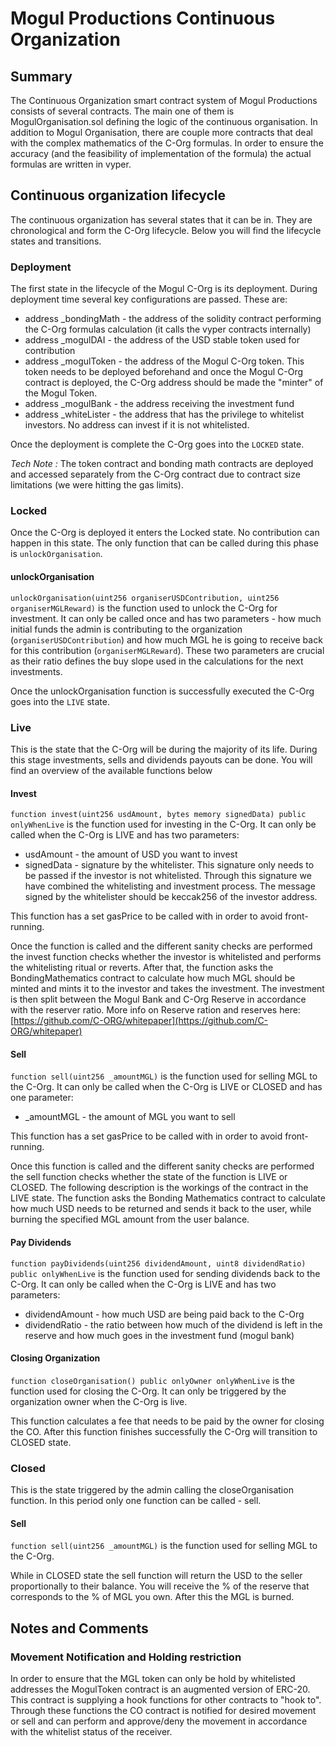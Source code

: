 # Mogul Productions Continuous Organization

## Summary
The Continuous Organization smart contract system of Mogul Productions consists of several contracts. The main one of them is MogulOrganisation.sol defining the logic of the continuous organisation. In addition to Mogul Organisation, there are couple more contracts that deal with the complex mathematics of the C-Org formulas. In order to ensure the accuracy (and the feasibility of implementation of the formula) the actual formulas are written in vyper.


## Continuous organization lifecycle

The continuous organization has several states that it can be in. They are chronological and form the C-Org lifecycle. Below you will find the lifecycle states and transitions.

### Deployment
The first state in the lifecycle of the Mogul C-Org is its deployment. During deployment time several key configurations are passed. These are:
- address _bondingMath - the address of the solidity contract performing the C-Org formulas calculation (it calls the vyper contracts internally)
- address _mogulDAI - the address of the USD stable token used for contribution
- address _mogulToken - the address of the Mogul C-Org token. This token needs to be deployed beforehand and once the Mogul C-Org contract is deployed, the C-Org address should be made the "minter" of the Mogul Token.
- address _mogulBank - the address receiving the investment fund
- address _whiteLister - the address that has the privilege to whitelist investors. No address can invest if it is not whitelisted.

Once the deployment is complete the C-Org goes into the `LOCKED` state.


*Tech Note :* The token contract and bonding math contracts are deployed and accessed separately from the C-Org contract due to contract size limitations (we were hitting the gas limits).

### Locked
Once the C-Org is deployed it enters the Locked state. No contribution can happen in this state. The only function that can be called during this phase is `unlockOrganisation`.

#### unlockOrganisation
`unlockOrganisation(uint256 organiserUSDContribution, uint256 organiserMGLReward)` is the function used to unlock the C-Org for investment. It can only be called once and has two parameters - how much initial funds the admin is contributing to the organization (`organiserUSDContribution`) and how much MGL he is going to receive back for this contribution (`organiserMGLReward`).
These two parameters are crucial as their ratio defines the buy slope used in the calculations for the next investments.

Once the unlockOrganisation function is successfully executed the C-Org goes into the `LIVE` state.

### Live
This is the state that the C-Org will be during the majority of its life. During this stage investments, sells and dividends payouts can be done. You will find an overview of the available functions below

#### Invest
`function invest(uint256 usdAmount, bytes memory signedData) public onlyWhenLive` is the function used for investing in the C-Org. It can only be called when the C-Org is LIVE and has two parameters:
- usdAmount - the amount of USD you want to invest
- signedData - signature by the whitelister. This signature only needs to be passed if the investor is not whitelisted. Through this signature we have combined the whitelisting and investment process. The message signed by the whitelister should be keccak256 of the investor address.

This function has a set gasPrice to be called with in order to avoid front-running.

Once the function is called and the different sanity checks are performed the invest function checks whether the investor is whitelisted and performs the whitelisting ritual or reverts. After that, the function asks the BondingMathematics contract to calculate how much MGL should be minted and mints it to the investor and takes the investment. The investment is then split between the Mogul Bank and C-Org Reserve in accordance with the reserver ratio. More info on Reserve ration and reserves here: [https://github.com/C-ORG/whitepaper](https://github.com/C-ORG/whitepaper) 

#### Sell
`function sell(uint256 _amountMGL)` is the function used for selling MGL to the C-Org. It can only be called when the C-Org is LIVE or CLOSED and has one parameter:

- _amountMGL - the amount of MGL you want to sell

This function has a set gasPrice to be called with in order to avoid front-running.

Once this function is called and the different sanity checks are performed the sell function checks whether the state of the function is LIVE or CLOSED. The following description is the workings of the contract in the LIVE state. The function asks the Bonding Mathematics contract to calculate how much USD needs to be returned and sends it back to the user, while burning the specified MGL amount from the user balance.


#### Pay Dividends
`function payDividends(uint256 dividendAmount, uint8 dividendRatio)  public onlyWhenLive` is the function used for sending dividends back to the C-Org. It can only be called when the C-Org is LIVE and has two parameters:
- dividendAmount - how much USD are being paid back to the C-Org
- dividendRatio - the ratio between how much of the dividend is left in the reserve and how much goes in the investment fund (mogul bank)


#### Closing Organization
`function closeOrganisation() public onlyOwner onlyWhenLive` is the function used for closing the C-Org. It can only be triggered by the organization owner when the C-Org is live.

This function calculates a fee that needs to be paid by the owner for closing the CO. After this function finishes successfully the C-Org will transition to CLOSED state.

### Closed
This is the state triggered by the admin calling the closeOrganisation function. In this period only one function can be called - sell.

#### Sell
`function sell(uint256 _amountMGL)` is the function used for selling MGL to the C-Org.

While in CLOSED state the sell function will return the USD to the seller proportionally to their balance. You will receive the % of the reserve that corresponds to the % of MGL you own. After this the MGL is burned.

## Notes and Comments

### Movement Notification and Holding restriction
In order to ensure that the MGL token can only be hold by whitelisted addresses the MogulToken contract is an augmented version of ERC-20. This contract is supplying a hook functions for other contracts to "hook to". Through these functions the CO contract is notified for desired movement or sell and can perform and approve/deny the movement in accordance with the whitelist status of the receiver.
